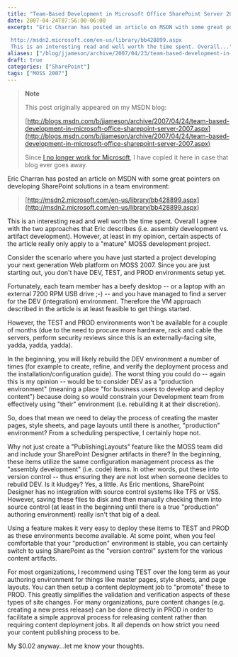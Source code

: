 ```yaml
---
title: "Team-Based Development in Microsoft Office SharePoint Server 2007"
date: 2007-04-24T07:56:00-06:00
excerpt: "Eric Charran has posted an article on MSDN with some great pointers on developing SharePoint solutions in a team environment: 
 
 http://msdn2.microsoft.com/en-us/library/bb428899.aspx 
 This is an interesting read and well worth the time spent. Overall..."
aliases: ["/blog/jjameson/archive/2007/04/23/team-based-development-in-microsoft-office-sharepoint-server-2007.aspx", "/blog/jjameson/archive/2007/04/24/team-based-development-in-microsoft-office-sharepoint-server-2007.aspx"]
draft: true
categories: ["SharePoint"]
tags: ["MOSS 2007"]
---
```


> **Note**
>
> This post originally appeared on my MSDN blog:
>
> [http://blogs.msdn.com/b/jjameson/archive/2007/04/24/team-based-development-in-microsoft-office-sharepoint-server-2007.aspx](http://blogs.msdn.com/b/jjameson/archive/2007/04/24/team-based-development-in-microsoft-office-sharepoint-server-2007.aspx)
>
> Since
> [I no longer work for Microsoft](/blog/jjameson/2011/09/02/last-day-with-microsoft),
> I have copied it here in case that blog ever goes away.

Eric Charran has posted an article on MSDN with some great pointers on
developing SharePoint solutions in a team environment:

> [http://msdn2.microsoft.com/en-us/library/bb428899.aspx](http://msdn2.microsoft.com/en-us/library/bb428899.aspx)

This is an interesting read and well worth the time spent. Overall I agree with
the two approaches that Eric describes (i.e. assembly development vs. artifact
development). However, at least in my opinion, certain aspects of the article
really only apply to a "mature" MOSS development project.

Consider the scenario where you have just started a project developing your next
generation Web platform on MOSS 2007. Since you are just starting out, you don't
have DEV, TEST, and PROD environments setup yet.

Fortunately, each team member has a beefy desktop -- or a laptop with an
external 7200 RPM USB drive ;-) -- and you have managed to find a server for the
DEV (integration) environment. Therefore the VM approach described in the
article is at least feasible to get things started.

However, the TEST and PROD environments won't be available for a couple of
months (due to the need to procure more hardware, rack and cable the servers,
perform security reviews since this is an externally-facing site, yadda, yadda,
yadda).

In the beginning, you will likely rebuild the DEV environment a number of times
(for example to create, refine, and verify the deployment process and the
installation/configuration guide). The worst thing you could do -- again this is
my opinion -- would be to consider DEV as a "production environment" (meaning a
place "for business users to develop and deploy content") because doing so would
constrain your Development team from effectively using "their" environment (i.e.
rebuilding it at their discretion).

So, does that mean we need to delay the process of creating the master pages,
style sheets, and page layouts until there is another, "production" environment?
From a scheduling perspective, I certainly hope not.

Why not just create a "PublishingLayouts" feature like the MOSS team did and
include your SharePoint Designer artifacts in there? In the beginning, these
items utilize the same configuration management process as the "assembly
development" (i.e. code) items. In other words, put these into version control
-- thus ensuring they are not lost when someone decides to rebuild DEV. Is it
kludgey? Yes, a little. As Eric mentions, SharePoint Designer has no integration
with source control systems like TFS or VSS. However, saving these files to disk
and then manually checking them into source control (at least in the beginning
until there is a true "production" authoring environment) really isn't that big
of a deal.

Using a feature makes it very easy to deploy these items to TEST and PROD as
these environments become available. At some point, when you feel comfortable
that your "production" environment is stable, you can certainly switch to using
SharePoint as the "version control" system for the various content artifacts.

For most organizations, I recommend using TEST over the long term as your
authoring environment for things like master pages, style sheets, and page
layouts. You can then setup a content deployment job to "promote" these to PROD.
This greatly simplifies the validation and verification aspects of these types
of site changes. For many organizations, pure content changes (e.g. creating a
new press release) can be done directly in PROD in order to facilitate a simple
approval process for releasing content rather than requiring content deployment
jobs. It all depends on how strict you need your content publishing process to
be.

My $0.02 anyway...let me know your thoughts.

